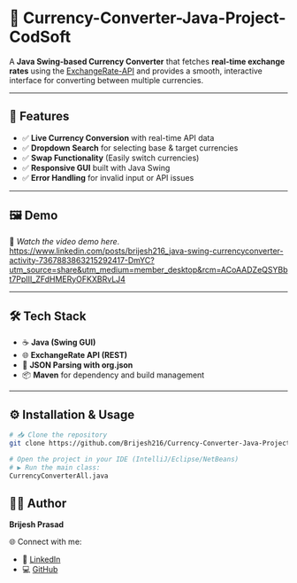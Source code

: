 # 💱 Currency-Converter-Java-Project-CodSoft  

A **Java Swing-based Currency Converter** that fetches **real-time exchange rates** using the [ExchangeRate-API](https://www.exchangerate-api.com/) and provides a smooth, interactive interface for converting between multiple currencies.  

---

## 🚀 Features  
- ✅ **Live Currency Conversion** with real-time API data  
- ✅ **Dropdown Search** for selecting base & target currencies  
- ✅ **Swap Functionality** (Easily switch currencies)  
- ✅ **Responsive GUI** built with Java Swing  
- ✅ **Error Handling** for invalid input or API issues  

---

## 🖼️ Demo  
🎥 *Watch the video demo here*.  
https://www.linkedin.com/posts/brijesh216_java-swing-currencyconverter-activity-7367883863215292417-DmYC?utm_source=share&utm_medium=member_desktop&rcm=ACoAADZeQSYBbt7PpIII_ZFdHMERyOFKXBRvLJ4

---

## 🛠️ Tech Stack  
- ☕ **Java (Swing GUI)**  
- 🌐 **ExchangeRate API (REST)**  
- 📑 **JSON Parsing with org.json**  
- 📦 **Maven** for dependency and build management  

---

## ⚙️ Installation & Usage  

```bash
# 📥 Clone the repository
git clone https://github.com/Brijesh216/Currency-Converter-Java-Project-CodSoft.git

# Open the project in your IDE (IntelliJ/Eclipse/NetBeans)
# ▶️ Run the main class:
CurrencyConverterAll.java
```

## 👨‍💻 Author  

**Brijesh Prasad**  

🌐 Connect with me:  
- 🔗 [LinkedIn](https://www.linkedin.com/in/brijesh216)  
- 💻 [GitHub](https://github.com/brijesh216)  
